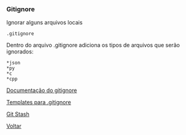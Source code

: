 ### Gitignore

Ignorar alguns arquivos locais

```
.gitignore
```
Dentro do arquivo .gitignore adiciona os tipos de arquivos que serão ignorados:
```
*json
*py
*c
*cpp
```

[Documentação do gitignore](https://git-scm.com/docs/gitignore)

[Templates para .gitignore](https://github.com/github/gitignore)



[Git Stash](https://github.com/mayktu/git-github/blob/master/misc/gitstash.md)

[Voltar](https://github.com/mayktu/git-github)